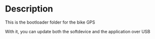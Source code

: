 # Description

This is the bootloader folder for the bike GPS  

With it, you can update both the softdevice and the application over USB
